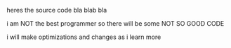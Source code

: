 heres the source code bla blab bla

i am NOT the best programmer so there will be some NOT SO GOOD CODE

i will make optimizations and changes as i learn more
